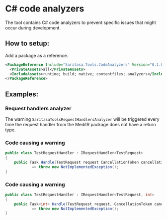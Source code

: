 C# code analyzers
==============

The tool contains C# code analyzers to prevent specific issues that might occur during development.

## How to setup:

Add a package as a reference.

```xml
<PackageReference Include="Saritasa.Tools.CodeAnalyzers" Version="0.1.0">
  <PrivateAssets>all</PrivateAssets>
  <IncludeAssets>runtime; build; native; contentfiles; analyzers</IncludeAssets>
</PackageReference>
```
## Examples:

### Request handlers analyzer

The warning `SaritasaToolsRequestHandlersAnalyzer` will be triggered every time the request handler from the MeditR package does not have a return type.

### Code causing a warning

```csharp
public class TestRequestHandler : IRequestHandler<TestRequest>
{
    public Task Handle(TestRequest request CancellationToken cancellationToken)
            => throw new NotImplementedException();
}
```

### Code causing a warning

```csharp
public class TestRequestHandler : IRequestHandler<TestRequest, int>
{
    public Task<int> Handle(TestRequest request, CancellationToken cancellationToken)
            => throw new NotImplementedException();
}
```
